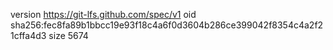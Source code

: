 version https://git-lfs.github.com/spec/v1
oid sha256:fec8fa89b1bbcc19e93f18c4a6f0d3604b286ce399042f8354c4a2f21cffa4d3
size 5674
